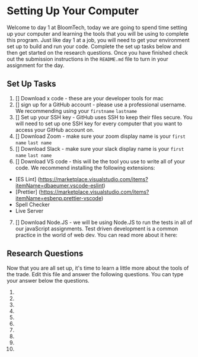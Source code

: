 # Setting Up Your Computer

Welcome to day 1 at BloomTech, today we are going to spend time setting up your computer and learning the tools that you will be using to complete this program. Just like day 1 at a job, you will need to get your environment set up to build and run your code. Complete the set up tasks below and then get started on the research questions. Once you have finished check out the submission instructions in the `README.md` file to turn in your assignment for the day. 

## Set Up Tasks 
1. [] Download x code - these are your developer tools for mac 
2. [] sign up for a GitHub account - please use a professional username. We recommending using your `firstname` `lastname`
3. [] Set up your SSH key - GitHub uses SSH to keep their files secure. You will need to set up one SSH key for every computer that you want to access your GitHub account on. 
4. [] Download Zoom - make sure your zoom display name is your `first name` `last name`
5. [] Download Slack - make sure your slack display name is your `first name` `last name` 
6. [] Download VS code - this will be the tool you use to write all of your code. We recommend installing the following extensions: 
-  [ES Lint] (https://marketplace.visualstudio.com/items?itemName=dbaeumer.vscode-eslint)
- [Prettier] (https://marketplace.visualstudio.com/items?itemName=esbenp.prettier-vscode)
- Spell Checker
- Live Server
7. [] Download Node.JS - we will be using Node.JS to run the tests in all of our javaScript assignments. Test driven development is a common practice in the world of web dev. You can read more about it here: 

## Research Questions 

Now that you are all set up, it's time to learn a little more about the tools of the trade. Edit this file and answer the following questions. You can type your answer below the questions. 

1. 
2. 
3.
4. 
5. 
6. 
7. 
8. 
9. 
10. 
